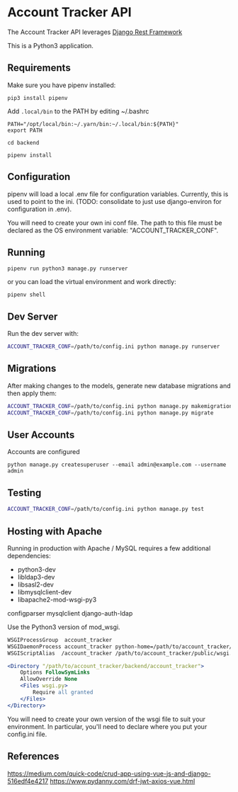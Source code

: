 # Account Tracker API

The Account Tracker API leverages [Django Rest Framework](https://www.django-rest-framework.org/)

This is a Python3 application. 



## Requirements

Make sure you have pipenv installed:

    pip3 install pipenv

Add `.local/bin` to the PATH by editing ~/.bashrc

```
PATH="/opt/local/bin:~/.yarn/bin:~/.local/bin:${PATH}"
export PATH
```

    cd backend

    pipenv install


## Configuration

pipenv will load a local .env file for configuration variables. Currently, this is used to point to the ini. (TODO: consolidate to just use django-environ for configuration in .env).

You will need to create your own ini conf file.  The path to this file must be declared as the OS environment variable: "ACCOUNT_TRACKER_CONF".


## Running

    pipenv run python3 manage.py runserver

or you can load the virtual environment and work directly:

    pipenv shell


## Dev Server

Run the dev server with:

```bash
ACCOUNT_TRACKER_CONF=/path/to/config.ini python manage.py runserver
```

## Migrations

After making changes to the models, generate new database migrations and then apply them:

```bash
ACCOUNT_TRACKER_CONF=/path/to/config.ini python manage.py makemigrations
ACCOUNT_TRACKER_CONF=/path/to/config.ini python manage.py migrate
```

## User Accounts

Accounts are configured 

    python manage.py createsuperuser --email admin@example.com --username admin


## Testing

```bash
ACCOUNT_TRACKER_CONF=/path/to/config.ini python manage.py test
```


## Hosting with Apache

Running in production with Apache / MySQL requires a few additional dependencies:

* python3-dev
* libldap3-dev
* libsasl2-dev
* libmysqlclient-dev
* libapache2-mod-wsgi-py3

configparser
mysqlclient
django-auth-ldap


Use the Python3 version of mod_wsgi.

```apache
WSGIProcessGroup  account_tracker
WSGIDaemonProcess account_tracker python-home=/path/to/account_tracker/venv python-path=/path/to/account_tracker/backend
WSGIScriptAlias  /account_tracker /path/to/account_tracker/public/wsgi.py process-group=account_tracker

<Directory "/path/to/account_tracker/backend/account_tracker">
    Options FollowSymLinks
    AllowOverride None
    <Files wsgi.py>
        Require all granted
    </Files>
</Directory>
```
You will need to create your own version of the wsgi file to suit your environment.  In particular, you'll need to declare where you put your config.ini file.


## References
https://medium.com/quick-code/crud-app-using-vue-js-and-django-516edf4e4217
https://www.pydanny.com/drf-jwt-axios-vue.html
